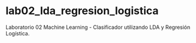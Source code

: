 # lab02_lda_regresion_logistica
Laboratorio 02 Machine Learning - Clasificador utilizando LDA y Regresión Logística.

